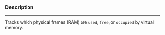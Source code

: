 ### Description
---
Tracks which physical frames (RAM) are `used`, `free`, or `occupied` by virtual memory.